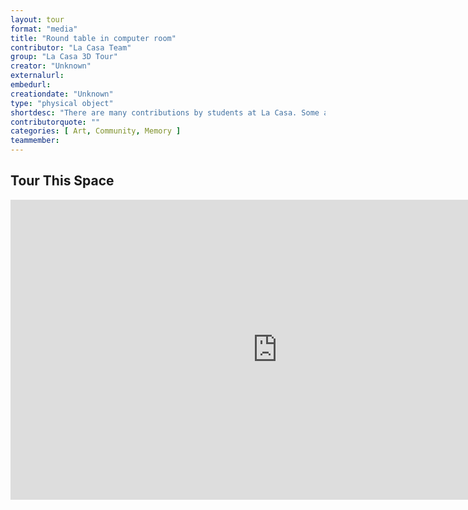 ```yaml
---
layout: tour
format: "media"
title: "Round table in computer room"
contributor: "La Casa Team"
group: "La Casa 3D Tour"
creator: "Unknown"
externalurl: 
embedurl: 
creationdate: "Unknown"
type: "physical object"
shortdesc: "There are many contributions by students at La Casa. Some are art pieces that can be found throughout the house, and this table is one. These art works are some ways students like to leave their love and mark at the center."
contributorquote: ""
categories: [ Art, Community, Memory ]
teammember: 
---
```


## Tour This Space

<iframe width="853" height="480" src="https://my.matterport.com/show/?m=gv4FA5FjbQf&ss=162&sr=-.46%2C-.17&tag=kFuMrvgvvXk&pin-pos=6.67%2C4.15%2C-7.37" frameborder="0" allowfullscreen allow="xr-spatial-tracking"></iframe>
